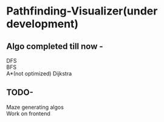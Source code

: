 # Pathfinding-Visualizer(under development)
## Algo completed till now -
 DFS<br />
 BFS<br />
 A*(not optimized)
 Dijkstra<br />
 
## TODO-
 Maze generating algos<br />
 Work on frontend<br />
